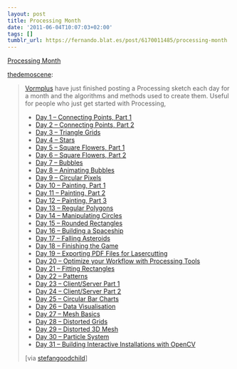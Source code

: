 ```yaml
---
layout: post
title: Processing Month
date: '2011-06-04T10:07:03+02:00'
tags: []
tumblr_url: https://fernando.blat.es/post/6170011485/processing-month
---
```

[Processing Month](http://vormplus.be/blog/article/processing-month-the-overview)  

[thedemoscene](http://thedemoscene.tumblr.com/post/6120221023):

> [Vormplus](http://vormplus.be/) have just finished posting a Processing sketch each day for a month and the algorithms and methods used to create them. Useful for people who just get started with Processing,
> 
> - [Day 1 – Connecting Points, Part 1](http://vormplus.be/blog/article/processing-month-day-1-connecting-points-part-1)
> - [Day 2 – Connecting Points, Part 2](http://vormplus.be/blog/article/processing-month-day-2-connecting-points-part-2)
> - [Day 3 – Triangle Grids](http://vormplus.be/blog/article/processing-month-day-3-triangle-grids)
> - [Day 4 – Stars](http://vormplus.be/blog/article/processing-month-day-4-stars)
> - [Day 5 – Square Flowers, Part 1](http://vormplus.be/blog/article/processing-month-day-5-square-flowers-part-1)
> - [Day 6 – Square Flowers, Part 2](http://vormplus.be/blog/article/processing-month-day-6-square-flowers-part-2)
> - [Day 7 – Bubbles](http://vormplus.be/blog/article/processing-month-day-7-bubbles)
> - [Day 8 – Animating Bubbles](http://vormplus.be/blog/article/processing-month-day-8-animating-bubbles)
> - [Day 9 – Circular Pixels](http://vormplus.be/blog/article/processing-month-day-9-circular-pixels)
> - [Day 10 – Painting, Part 1](http://vormplus.be/blog/article/processing-month-day-10-painting-part-1)
> - [Day 11 – Painting, Part 2](http://vormplus.be/blog/article/processing-month-day-11-painting-part-2)
> - [Day 12 – Painting, Part 3](http://vormplus.be/blog/article/processing-month-day-12-painting-part-3)
> - [Day 13 – Regular Polygons](http://vormplus.be/blog/article/processing-month-day-13-regular-polygons)
> - [Day 14 – Manipulating Circles](http://vormplus.be/blog/article/processing-month-day-14-manipulating-circles)
> - [Day 15 – Rounded Rectangles](http://vormplus.be/blog/article/processing-month-day-15-rounded-rectangles)
> - [Day 16 – Building a Spaceship](http://vormplus.be/blog/article/processing-month-day-16-building-a-spaceship)
> - [Day 17 – Falling Asteroids](http://vormplus.be/blog/article/processing-month-day-17-falling-asteroids)
> - [Day 18 – Finishing the Game](http://vormplus.be/blog/article/processing-month-day-18-finishing-the-game)
> - [Day 19 – Exporting PDF Files for Lasercutting](http://vormplus.be/blog/article/processing-month-day-19-exporting-pdf-files-for-lasercutting)
> - [Day 20 – Optimize your Workflow with Processing Tools](http://vormplus.be/blog/article/processing-month-day-20-optimize-your-workflow-with-processing-tools)
> - [Day 21 – Fitting Rectangles](http://vormplus.be/blog/article/processing-month-day-21-fitting-rectangles)
> - [Day 22 – Patterns](http://vormplus.be/blog/article/processing-month-day-22-patterns)
> - [Day 23 – Client/Server Part 1](http://vormplus.be/blog/article/processing-month-day-23-client-server-part-1)
> - [Day 24 – Client/Server Part 2](http://vormplus.be/blog/article/processing-month-day-24-client-server-part-2)
> - [Day 25 – Circular Bar Charts](http://vormplus.be/blog/article/processing-month-day-25-circular-bar-charts)
> - [Day 26 – Data Visualisation](http://vormplus.be/blog/article/processing-month-day-26-data-visualisation)
> - [Day 27 – Mesh Basics](http://vormplus.be/blog/article/processing-month-day-27-mesh-basics)
> - [Day 28 – Distorted Grids](http://vormplus.be/blog/article/processing-month-day-28-distorted-grids)
> - [Day 29 – Distorted 3D Mesh](http://vormplus.be/blog/article/processing-month-day-29-distorted-3d-mesh)
> - [Day 30 – Particle System](http://vormplus.be/blog/article/processing-month-day-30-particle-system)
> - [Day 31 – Building Interactive Installations with OpenCV](http://vormplus.be/blog/article/processing-month-day-31-building-interactive-installations-with-opencv)
> 
> [via [stefangoodchild](http://www.stefangoodchild.com/)]
